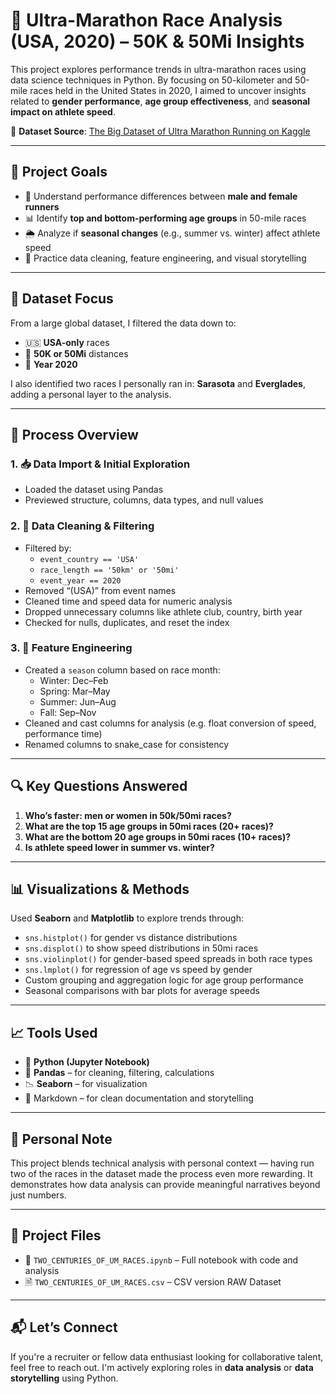 # 🏃 Ultra-Marathon Race Analysis (USA, 2020) – 50K & 50Mi Insights

This project explores performance trends in ultra-marathon races using data science techniques in Python. By focusing on 50-kilometer and 50-mile races held in the United States in 2020, I aimed to uncover insights related to **gender performance**, **age group effectiveness**, and **seasonal impact on athlete speed**.

🔗 **Dataset Source**: [The Big Dataset of Ultra Marathon Running on Kaggle](https://www.kaggle.com/datasets/aiaiaidavid/the-big-dataset-of-ultra-marathon-running)

---

## 🚀 Project Goals

- 🎯 Understand performance differences between **male and female runners**
- 📊 Identify **top and bottom-performing age groups** in 50-mile races
- 🌦️ Analyze if **seasonal changes** (e.g., summer vs. winter) affect athlete speed
- 🧠 Practice data cleaning, feature engineering, and visual storytelling

---

## 📁 Dataset Focus

From a large global dataset, I filtered the data down to:
- 🇺🇸 **USA-only** races  
- 🏁 **50K or 50Mi** distances  
- 📅 **Year 2020**

I also identified two races I personally ran in: **Sarasota** and **Everglades**, adding a personal layer to the analysis.

---

## 🔧 Process Overview

### 1. 📥 Data Import & Initial Exploration
- Loaded the dataset using Pandas
- Previewed structure, columns, data types, and null values

### 2. 🧹 Data Cleaning & Filtering
- Filtered by:
  - `event_country == 'USA'`
  - `race_length == '50km' or '50mi'`
  - `event_year == 2020`
- Removed “(USA)” from event names
- Cleaned time and speed data for numeric analysis
- Dropped unnecessary columns like athlete club, country, birth year
- Checked for nulls, duplicates, and reset the index

### 3. 🧠 Feature Engineering
- Created a `season` column based on race month:
  - Winter: Dec–Feb
  - Spring: Mar–May
  - Summer: Jun–Aug
  - Fall: Sep–Nov
- Cleaned and cast columns for analysis (e.g. float conversion of speed, performance time)
- Renamed columns to snake_case for consistency

---

## 🔍 Key Questions Answered

1. **Who’s faster: men or women in 50k/50mi races?**
2. **What are the top 15 age groups in 50mi races (20+ races)?**
3. **What are the bottom 20 age groups in 50mi races (10+ races)?**
4. **Is athlete speed lower in summer vs. winter?**

---

## 📊 Visualizations & Methods

Used **Seaborn** and **Matplotlib** to explore trends through:

- `sns.histplot()` for gender vs distance distributions  
- `sns.displot()` to show speed distributions in 50mi races  
- `sns.violinplot()` for gender-based speed spreads in both race types  
- `sns.lmplot()` for regression of age vs speed by gender  
- Custom grouping and aggregation logic for age group performance  
- Seasonal comparisons with bar plots for average speeds  

---

## 📈 Tools Used

- 🐍 **Python (Jupyter Notebook)**
- 🧮 **Pandas** – for cleaning, filtering, calculations
- 📉 **Seaborn** – for visualization
- 💬 Markdown – for clean documentation and storytelling

---

## 🏁 Personal Note

This project blends technical analysis with personal context — having run two of the races in the dataset made the process even more rewarding. It demonstrates how data analysis can provide meaningful narratives beyond just numbers.

---

## 🔗 Project Files

- 📘 `TWO_CENTURIES_OF_UM_RACES.ipynb` – Full notebook with code and analysis  
- 🗎 `TWO_CENTURIES_OF_UM_RACES.csv` – CSV version RAW Dataset 

---

## 📬 Let’s Connect

If you're a recruiter or fellow data enthusiast looking for collaborative talent, feel free to reach out. I'm actively exploring roles in **data analysis** or **data storytelling** using Python.

